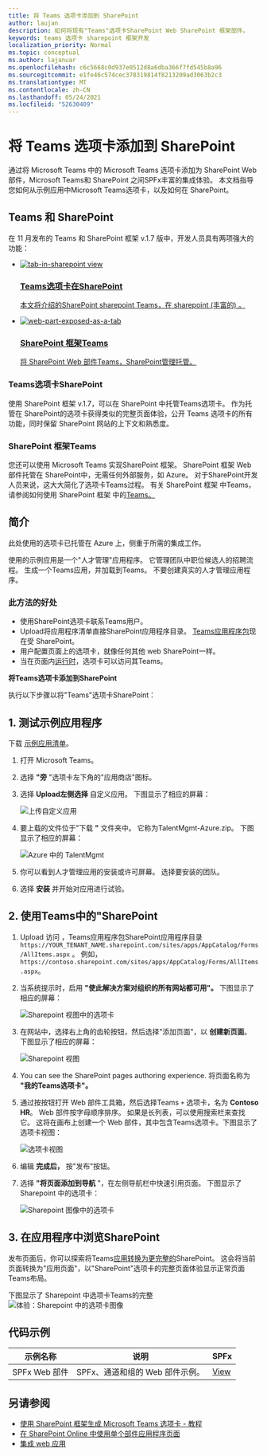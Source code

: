 ```yaml
---
title: 将 Teams 选项卡添加到 SharePoint
author: laujan
description: 如何将现有"Teams"选项卡SharePoint Web SharePoint 框架部件。
keywords: teams 选项卡 sharepoint 框架开发
localization_priority: Normal
ms.topic: conceptual
ms.author: lajanuar
ms.openlocfilehash: c6c5668c0d937e0512d8a6dba366f7fd545b8a96
ms.sourcegitcommit: e1fe46c574cec378319814f8213209ad3063b2c3
ms.translationtype: MT
ms.contentlocale: zh-CN
ms.lasthandoff: 05/24/2021
ms.locfileid: "52630409"
---
```

# <a name="add-teams-tab-to-sharepoint"></a>将 Teams 选项卡添加到 SharePoint 

通过将 Microsoft Teams 中的 Microsoft Teams 选项卡添加为 SharePoint Web 部件，Microsoft Teams和 SharePoint 之间SPFx丰富的集成体验。 本文档指导您如何从示例应用中Microsoft Teams选项卡，以及如何在 SharePoint。 

## <a name="rich-integration-between-teams-and-sharepoint"></a>Teams 和 SharePoint

在 11 月发布的 Teams 和 SharePoint 框架 v.1.7 版中，开发人员具有两项强大的功能：

<ul  class="panelContent cardsC">
<li>
    <a href="#introduction">
        <div class="cardSize">
            <div class="cardPadding">
                <div class="card">
                    <div class="cardImageOuter">
                        <div class="cardImage bgdAccent1">
                            <img src="~/assets/images/tabs/tabs-in-sharepoint/image084.png" alt="tab-in-sharepoint view"/>
                        </div>
                    </div>
                    <div class="cardText">
                        <h3>Teams选项卡在SharePoint</h3>
                        <p>本文将介绍的SharePoint sharepoint Teams，在 sharepoint (丰富的) 。</p>
                    </div>
                </div>
            </div>
        </div>
    </a>
</li>
<li>
    <a href="/sharepoint/dev/spfx/web-parts/get-started/using-web-part-as-ms-teams-tab">
        <div class="cardSize">
            <div class="cardPadding">
                <div class="card">
                    <div class="cardImageOuter">
                        <div class="cardImage bgdAccent1">
                            <img src="~/assets/images/tabs/tabs-in-sharepoint/SharePoint-web-part-exposed-as-a-Tab-in-Microsoft-Teams.png" alt="web-part-exposed-as-a-tab" />
                        </div>
                    </div>
                    <div class="cardText">
                        <h3>SharePoint 框架Teams</h3>
                        <p>将 SharePoint Web 部件Teams，SharePoint管理托管。</p>
                    </div>
                </div>
            </div>
        </div>
    </a>
</li>
</ul>

### <a name="teams-tabs-in-sharepoint"></a>Teams选项卡SharePoint

使用 SharePoint 框架 v.1.7，可以在 SharePoint 中托管Teams选项卡。 作为托管在 SharePoint的选项卡获得类似的完整页面体验，公开 Teams 选项卡的所有功能，同时保留 SharePoint 网站的上下文和熟悉度。

### <a name="sharepoint-framework-in-teams"></a>SharePoint 框架Teams

您还可以使用 Microsoft Teams 实现SharePoint 框架。 SharePoint 框架 Web 部件托管在 SharePoint中，无需任何外部服务，如 Azure。 对于SharePoint开发人员来说，这大大简化了选项卡Teams过程。 有关 SharePoint 框架 中Teams，请参阅如何使用 SharePoint 框架 中的[Teams。](/sharepoint/dev/spfx/web-parts/get-started/using-web-part-as-ms-teams-tab)

## <a name="introduction"></a>简介

此处使用的选项卡已托管在 Azure 上，侧重于所需的集成工作。

使用的示例应用是一个"人才管理"应用程序。 它管理团队中职位候选人的招聘流程。 生成一个Teams应用，并加载到Teams。 不要创建真实的人才管理应用程序。

### <a name="benefits-of-this-approach"></a>此方法的好处

* 使用SharePoint选项卡联系Teams用户。
* Upload将应用程序清单直接SharePoint应用程序目录。 [Teams应用程序包](~/concepts/build-and-test/apps-package.md)现在受 SharePoint。
* 用户配置页面上的选项卡，就像任何其他 web SharePoint一样。
* 当在页面内[运行时](~/tabs/how-to/access-teams-context.md)，选项卡可以访问其Teams。

**将Teams选项卡添加到SharePoint**

执行以下步骤以将"Teams"选项卡SharePoint：

## <a name="1-test-the-sample-app"></a>1. 测试示例应用程序

下载 [示例应用清单](https://github.com/MicrosoftDocs/msteams-docs/raw/master/msteams-platform/assets/downloads/TalentMgmt-Azure.zip)。

1. 打开 Microsoft Teams。
1. 选择 **"旁** "选项卡左下角的"应用商店"图标。
1. 选择 **Upload左侧选择** 自定义应用。 下图显示了相应的屏幕：  

    ![上传自定义应用](~/assets/images/tabs/tabs-in-sharepoint/upload-custom-app.png)

1. 要上载的文件位于"下载 **"** 文件夹中。 它称为TalentMgmt-Azure.zip。 下图显示了相应的屏幕：
 
    ![Azure 中的 TalentMgmt](~/assets/images/tabs/tabs-in-sharepoint/talentmgmt-azure.png)

1. 你可以看到人才管理应用的安装或许可屏幕。 选择要安装的团队。 
1. 选择 **安装** 并开始对应用进行试验。

## <a name="2-use-teams-tab-in-sharepoint"></a>2. 使用Teams中的"SharePoint

1. Upload 访问 ，Teams应用程序包SharePoint应用程序目录 `https://YOUR_TENANT_NAME.sharepoint.com/sites/apps/AppCatalog/Forms/AllItems.aspx` 。 例如，`https://contoso.sharepoint.com/sites/apps/AppCatalog/Forms/AllItems.aspx`。

1. 当系统提示时，启用 **"使此解决方案对组织的所有网站都可用"。**
下图显示了相应的屏幕：

   ![Sharepoint 视图中的选项卡](~/assets/images/tabs/tabs-in-sharepoint/image065.png)

1. 在网站中，选择右上角的齿轮按钮，然后选择"添加页面"，以 **创建新页面**。
下图显示了相应的屏幕：

   ![Sharepoint 视图](~/assets/images/tabs/tabs-in-sharepoint/image066.png)

1. You can see the SharePoint pages authoring experience. 将页面名称为 **"我的Teams选项卡"。**

1. 通过按按钮打开 Web 部件工具箱，然后选择Teams `+` 选项卡，名为 **Contoso HR**。 Web 部件按字母顺序排序。 如果是长列表，可以使用搜索栏来查找它。 这将在画布上创建一个 Web 部件，其中包含Teams选项卡。下图显示了选项卡视图：

   ![选项卡视图](~/assets/images/tabs/tabs-in-sharepoint/image071.png)

1. 编辑 **完成后，** 按"发布"按钮。

1. 选择 **"将页面添加到导航** "，在左侧导航栏中快速引用页面。 下图显示了 Sharepoint 中的选项卡： 

   ![Sharepoint 图像中的选项卡](~/assets/images/tabs/tabs-in-sharepoint/image073.png)

## <a name="3-explore-app-pages-in-sharepoint"></a>3. 在应用程序中浏览SharePoint

发布页面后，你可以探索将Teams[应用转换为更完整的](/sharepoint/dev/spfx/web-parts/single-part-app-pages)SharePoint。 这会将当前页面转换为"应用页面"，以"SharePoint"选项卡的完整页面体验显示正常页面Teams布局。 

下图显示了 Sharepoint 中选项卡Teams的完整 ![ 体验：Sharepoint 中的选项卡图像](~/assets/images/tabs/tabs-in-sharepoint/image085.png)

## <a name="code-sample"></a>代码示例
| **示例名称** | **说明** | **SPFx** |
|-----------------|-----------------|----------|
| SPFx Web 部件 | SPFx、通道和组的 Web 部件示例。 | [View](https://github.com/OfficeDev/Microsoft-Teams-Samples/tree/main/samples/tab-channel-group/spfx)

## <a name="see-also"></a>另请参阅

* [使用 SharePoint 框架生成 Microsoft Teams 选项卡 - 教程](/sharepoint/dev/spfx/web-parts/get-started/using-web-part-as-ms-teams-tab)
* [在 SharePoint Online 中使用单个部件应用程序页面](/sharepoint/dev/spfx/web-parts/single-part-app-pages)
* [集成 web 应用](~/samples/integrate-web-apps-overview.md)
